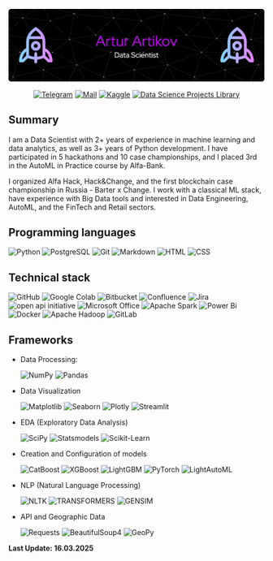 ![Header](./header_18_03_2025.png)

<div id="socials" align="center">
  
  [![Telegram](https://img.shields.io/badge/Telegram-2CA5E0?style=for-the-badge&logo=telegram&logoColor=white)](https://t.me/ArturArtikov)
  [![Mail](https://img.shields.io/badge/Mail-0077FF?style=for-the-badge)](mailto:artikovartur@internet.ru)
  [![Kaggle](https://img.shields.io/badge/Kaggle-035a7d?style=for-the-badge&logo=kaggle&logoColor=white)](https://www.kaggle.com/arturartikov) 
  [![Data Science Projects Library](https://img.shields.io/badge/Data%20Science%20Projects%20Library-%23121011.svg?style=for-the-badge&logo=github&logoColor=white)](https://github.com/ArturArtikov/Portfolio)
  
</div>


## Summary

I am a Data Scientist with 2+ years of experience in machine learning and data analytics, as well as 3+ years of Python development. I have participated in 5 hackathons and 10 case championships, and I placed 3rd in the AutoML in Practice course by Alfa-Bank. 

I organized Alfa Hack, Hack&Change, and the first blockchain case championship in Russia - Barter x Change. I work with a classical ML stack, have experience with Big Data tools and interested in Data Engineering, AutoML, and the FinTech and Retail sectors.


## Programming languages

![Python](https://ziadoua.github.io/m3-Markdown-Badges/badges/Python/python3.svg)
![PostgreSQL](https://ziadoua.github.io/m3-Markdown-Badges/badges/PostgreSQL/postgresql1.svg)
![Git](https://ziadoua.github.io/m3-Markdown-Badges/badges/Git/git1.svg)
![Markdown](https://ziadoua.github.io/m3-Markdown-Badges/badges/Markdown/markdown3.svg)
![HTML](https://ziadoua.github.io/m3-Markdown-Badges/badges/HTML/html1.svg)
![CSS](https://ziadoua.github.io/m3-Markdown-Badges/badges/CSS/css2.svg)

## Technical stack

![GitHub](https://img.shields.io/badge/github-%23121011.svg?style=for-the-badge&logo=github&logoColor=white)
![Google Colab](https://img.shields.io/badge/Google%20Colab-%23F9A825.svg?style=for-the-badge&logo=googlecolab&logoColor=white)
![Bitbucket](https://img.shields.io/badge/bitbucket-%230047B3.svg?style=for-the-badge&logo=bitbucket&logoColor=white)
![Confluence](https://img.shields.io/badge/confluence-%23172BF4.svg?style=for-the-badge&logo=confluence&logoColor=white)
![Jira](https://img.shields.io/badge/jira-%230A0FFF.svg?style=for-the-badge&logo=jira&logoColor=white)
![open api initiative](https://img.shields.io/badge/open%20api%20initiative-%23000000.svg?style=for-the-badge&logo=openapiinitiative&logoColor=white)
![Microsoft Office](https://img.shields.io/badge/Microsoft_Office-D83B01?style=for-the-badge&logo=microsoft-office&logoColor=white)
![Apache Spark](https://img.shields.io/badge/Apache%20Spark-FDEE21?style=for-the-badge&logo=apachespark&logoColor=black)
![Power Bi](https://img.shields.io/badge/power_bi-F2C811?style=for-the-badge&logo=powerbi&logoColor=black)
![Docker](https://img.shields.io/badge/docker-%230db7ed.svg?style=for-the-badge&logo=docker&logoColor=white)
![Apache Hadoop](https://img.shields.io/badge/Apache%20Hadoop-66CCFF?style=for-the-badge&logo=apachehadoop&logoColor=black)
![GitLab](https://img.shields.io/badge/gitlab-%23181717.svg?style=for-the-badge&logo=gitlab&logoColor=white)

## Frameworks

* Data Processing:

  ![NumPy](https://img.shields.io/badge/numpy-%23013243.svg?style=for-the-badge&logo=numpy&logoColor=white)
  ![Pandas](https://img.shields.io/badge/pandas-%23150458.svg?style=for-the-badge&logo=pandas&logoColor=white)

* Data Visualization

  ![Matplotlib](https://img.shields.io/badge/Matplotlib-%23ffffff.svg?style=for-the-badge&logo=Matplotlib&logoColor=black)
  ![Seaborn](https://img.shields.io/badge/Seaborn-%231F6F70.svg?style=for-the-badge)
  ![Plotly](https://img.shields.io/badge/Plotly-%233F4F75.svg?style=for-the-badge&logo=plotly&logoColor=white)
  ![Streamlit](https://img.shields.io/badge/Streamlit-%23FE4B4B.svg?style=for-the-badge&logo=streamlit&logoColor=white)

* EDA (Exploratory Data Analysis)

  ![SciPy](https://img.shields.io/badge/SciPy-%230C55A5.svg?style=for-the-badge&logo=scipy&logoColor=%white)
  ![Statsmodels](https://img.shields.io/badge/Statsmodels-%233F51B5.svg?style=for-the-badge&logo=Statsmodels&logoColor=%white)
  ![Scikit-Learn](https://img.shields.io/badge/scikit--learn-%23F7931E.svg?style=for-the-badge&logo=scikit-learn&logoColor=white)

* Сreation and Сonfiguration of models

  ![CatBoost](https://img.shields.io/badge/CatBoost-%23ffcc00.svg?style=for-the-badge)
  ![XGBoost](https://img.shields.io/badge/XGBoost-%23189fdd.svg?style=for-the-badge)
  ![LightGBM](https://img.shields.io/badge/LightGBM-%234b4b4d.svg?style=for-the-badge)
  ![PyTorch](https://img.shields.io/badge/PyTorch-%23EE4C2C.svg?style=for-the-badge&logo=PyTorch&logoColor=white)
  ![LightAutoML](https://img.shields.io/badge/LightAutoML-%2367cc00.svg?style=for-the-badge)

* NLP (Natural Language Processing)

  ![NLTK](https://img.shields.io/badge/nltk-%235F9EA0.svg?style=for-the-badge)
  ![TRANSFORMERS](https://img.shields.io/badge/TRANSFORMERS-%23ffd21e.svg?style=for-the-badge)
  ![GENSIM](https://img.shields.io/badge/GENSIM-%23001862.svg?style=for-the-badge)

* API and Geographic Data

  ![Requests](https://img.shields.io/badge/Requests-%23636970.svg?style=for-the-badge)
  ![BeautifulSoup4](https://img.shields.io/badge/BeautifulSoup4-%23ffffff.svg?style=for-the-badge)
  ![GeoPy](https://img.shields.io/badge/GeoPy-%23EEE8AA.svg?style=for-the-badge&logo=google-earth&logoColor=#4285F4)


__Last Update: 16.03.2025__
